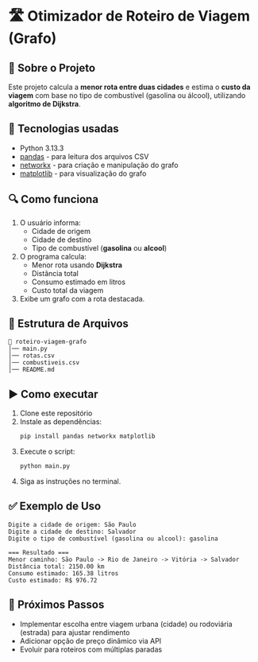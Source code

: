 # 🛣️ Otimizador de Roteiro de Viagem (Grafo)

## 📌 Sobre o Projeto
Este projeto calcula a **menor rota entre duas cidades** e estima o **custo da viagem** com base no tipo de combustível (gasolina ou álcool), utilizando **algoritmo de Dijkstra**.

## 🤖 Tecnologias usadas
- Python 3.13.3
- [pandas](https://pandas.pydata.org/) - para leitura dos arquivos CSV
- [networkx](https://networkx.org/) - para criação e manipulação do grafo
- [matplotlib](https://matplotlib.org/) - para visualização do grafo

## 🔍 Como funciona
1. O usuário informa:
   - Cidade de origem
   - Cidade de destino
   - Tipo de combustível (**gasolina** ou **alcool**)
2. O programa calcula:
   - Menor rota usando **Dijkstra**
   - Distância total
   - Consumo estimado em litros
   - Custo total da viagem
3. Exibe um grafo com a rota destacada.

## 📂 Estrutura de Arquivos
```
📁 roteiro-viagem-grafo
│── main.py
│── rotas.csv
│── combustiveis.csv
│── README.md
```

## ▶️ Como executar
1. Clone este repositório
2. Instale as dependências:
   ```bash
   pip install pandas networkx matplotlib
   ```
3. Execute o script:
   ```bash
   python main.py
   ```
4. Siga as instruções no terminal.

## ✅ Exemplo de Uso
```
Digite a cidade de origem: São Paulo
Digite a cidade de destino: Salvador
Digite o tipo de combustível (gasolina ou alcool): gasolina

=== Resultado ===
Menor caminho: São Paulo -> Rio de Janeiro -> Vitória -> Salvador
Distância total: 2150.00 km
Consumo estimado: 165.38 litros
Custo estimado: R$ 976.72
```

## 🎯 Próximos Passos
-  Implementar escolha entre viagem urbana (cidade) ou rodoviária (estrada) para ajustar rendimento
-  Adicionar opção de preço dinâmico via API
-  Evoluir para roteiros com múltiplas paradas
